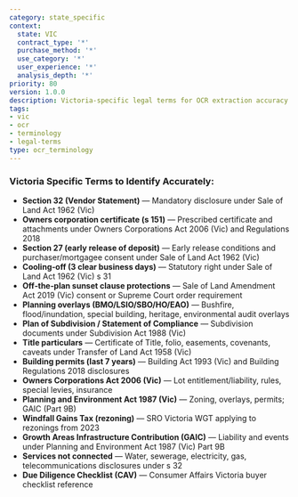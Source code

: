 ```yaml
---
category: state_specific
context:
  state: VIC
  contract_type: '*'
  purchase_method: '*'
  use_category: '*'
  user_experience: '*'
  analysis_depth: '*'
priority: 80
version: 1.0.0
description: Victoria-specific legal terms for OCR extraction accuracy
tags:
- vic
- ocr
- terminology
- legal-terms
type: ocr_terminology
---
```


### Victoria Specific Terms to Identify Accurately:

- **Section 32 (Vendor Statement)** — Mandatory disclosure under Sale of Land Act 1962 (Vic)
- **Owners corporation certificate (s 151)** — Prescribed certificate and attachments under Owners Corporations Act 2006 (Vic) and Regulations 2018
- **Section 27 (early release of deposit)** — Early release conditions and purchaser/mortgagee consent under Sale of Land Act 1962 (Vic)
- **Cooling‑off (3 clear business days)** — Statutory right under Sale of Land Act 1962 (Vic) s 31
- **Off‑the‑plan sunset clause protections** — Sale of Land Amendment Act 2019 (Vic) consent or Supreme Court order requirement
- **Planning overlays (BMO/LSIO/SBO/HO/EAO)** — Bushfire, flood/inundation, special building, heritage, environmental audit overlays
- **Plan of Subdivision / Statement of Compliance** — Subdivision documents under Subdivision Act 1988 (Vic)
- **Title particulars** — Certificate of Title, folio, easements, covenants, caveats under Transfer of Land Act 1958 (Vic)
- **Building permits (last 7 years)** — Building Act 1993 (Vic) and Building Regulations 2018 disclosures
- **Owners Corporations Act 2006 (Vic)** — Lot entitlement/liability, rules, special levies, insurance
- **Planning and Environment Act 1987 (Vic)** — Zoning, overlays, permits; GAIC (Part 9B)
- **Windfall Gains Tax (rezoning)** — SRO Victoria WGT applying to rezonings from 2023
- **Growth Areas Infrastructure Contribution (GAIC)** — Liability and events under Planning and Environment Act 1987 (Vic) Part 9B
- **Services not connected** — Water, sewerage, electricity, gas, telecommunications disclosures under s 32
- **Due Diligence Checklist (CAV)** — Consumer Affairs Victoria buyer checklist reference